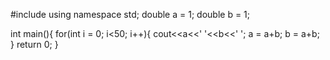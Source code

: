 #include <iostream>
using namespace std;
double a = 1;
double b = 1;

int main(){
	for(int i = 0; i<50; i++){
		cout<<a<<' '<<b<<' ';
		a = a+b;
		b = a+b;
	}
	return 0;
}
